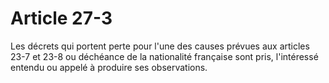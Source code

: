 # Article 27-3

Les décrets qui portent perte pour l'une des causes prévues aux articles 23-7 et 23-8 ou déchéance de la nationalité française sont pris, l'intéressé entendu ou appelé à produire ses observations.
